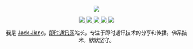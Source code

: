 <p align="center">
  <a href="https://github.com/getActivity">
    <img src="https://github-readme-stats.vercel.app/api?username=JackJiang2011&count_private=true&show_icons=true&hide=contribs&include_all_commits=true&theme=vue" />
  </a>
</p>

<p align="center">
  <a href="http://www.52im.net/">
    <img src="https://img.shields.io/badge/%E6%88%91%E7%9A%84%E7%BD%91%E7%AB%99-%E5%8D%B3%E6%97%B6%E9%80%9A%E8%AE%AF%E7%BD%91-green?logo=Embarcadero&style=for-the-badge" />
  </a>
  <a href="https://mp.weixin.qq.com/s/WicJOwSwO9HRdu39jOR7TQ">
    <img src="https://img.shields.io/badge/🚀%20微信公众号-brightness.svg" />
  </a>
  <a href="https://gitee.com/getActivity">
    <img src="https://img.shields.io/badge/🐴%20码云地址-brightness.svg" />
  </a>
  <a href="https://qm.qq.com/cgi-bin/qm/qr?k=7eeXOuUkZl5A5jLBh4WgcWsma2VxK6hJ&jump_from=webapi">
    <img src="https://img.shields.io/badge/🐧%20加入Q群-brightness.svg" />
  </a>
  <a href="https://github.com/getActivity">
    <img src="https://komarev.com/ghpvc/?username=getActivity&color=brightgreen&label=👁%20Views" />
  </a>  
</p>


<p align="center">我是 <a href="http://www.52im.net/thread-2792-1-1.html">Jack Jiang<a>，<a href="http://www.52im.net/">即时通讯网<a>站长，专注于即时通讯技术的分享和传播。佛系技术，默默坚守。</p>
  
